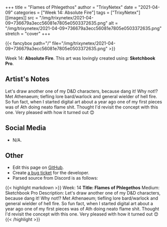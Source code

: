 +++
title =       "Flames of Phlegethos"
author =      "TrixyNetex"
date =        "2021-04-09"
categories =  ["Week 14: Absolute Fire"]
tags =        ["TrixyNetex"]
[[images]]
                      src = "/img/trixynetex/2021-04-09+736679a3ecc56081e7805e0503372635.png"
                      alt = "/img/trixynetex/2021-04-09+736679a3ecc56081e7805e0503372635.png"
                      stretch = "cover"
+++


{{< fancybox path="/" file="/img/trixynetex/2021-04-09+736679a3ecc56081e7805e0503372635.png" >}}


Week 14: **Absolute Fire**. This art was lovingly created using: **Sketchbook Pro**.

## Artist's Notes

Let's draw another one of my D&D characters, because dang it! Why not!?
Met Athenaeum; tiefling lore bard/warlock and general wielder of hell fire.
So fun fact, when I started digital art about a year ago one of my first pieces was of Ath doing neato flame shit. Thought I'd revisit the concept with this one.
Very pleased with how it turned out 😊

## Social Media

- N/A.

## Other

- Edit this page on [GitHub](https://github.com/teaminkling/web-refresh/edit/main/blog/content/blog/trixynetex-week-14-6ff8.md).
- Create [a bug ticket](https://github.com/teaminkling/web-refresh/issues/new?assignees=&labels=bug&template=problem-report.md&title=) for the developer.
- Parsed source from Discord is as follows:

{{< highlight markdown >}}
Week: 14
**Title:  Flames of Phlegethos**
Medium: Sketchbook Pro 
Description: Let's draw another one of my D&D characters, because dang it! Why not!?
Met Athenaeum; tiefling lore bard/warlock and general wielder of hell fire.
So fun fact, when I started digital art about a year ago one of my first pieces was of Ath doing neato flame shit. Thought I'd revisit the concept with this one.
Very pleased with how it turned out 😊
{{< /highlight >}}